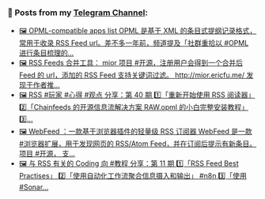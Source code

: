 ### 📰 Posts from my [Telegram Channel](https://t.me/s/aboutrss):
<!-- BLOG-POST-LIST:START -->
- [🖼 OPML-compatible apps list OPML 是基于 XML 的条目式提纲记录格式，常用于收录 RSS Feed url。差不多一年前，频道提及「社群重拾以 #OPML 进行条目梳理的...](https://t.me/aboutrss/1216)
- [🖼 RSS Feeds 合并工具： mior 项目 #开源，注册用户会得到一个合并后 Feed 的 url，添加的 RSS Feed 支持关键词过滤。 http://mior.ericfu.me/ 发现于作者推...](https://t.me/aboutrss/1215)
- [🖼 RSS #玩家 #心得 #观点 分享：第 40 期 1️⃣「重新开始使用 RSS 阅读器」 2️⃣「Chainfeeds 的开源信息流解决方案 RAW.opml 的小白完整安装教程」 3️⃣...](https://t.me/aboutrss/1214)
- [🖼 WebFeed ：一款基于浏览器插件的轻量级 RSS 订阅器 WebFeed 是一款 #浏览器扩展，用于发现网页的 RSS/Atom Feed，并在订阅后提示有新条目。项目 #开源， 支...](https://t.me/aboutrss/1213)
- [🖼 与 RSS 有关的 Coding 向 #教程 分享：第 11 期 1️⃣「RSS Feed Best Practises」 2️⃣「使用自动化工作流聚合信息摄入和输出」 #n8n 3️⃣「使用 #Sonar...](https://t.me/aboutrss/1212)
<!-- BLOG-POST-LIST:END -->

<!--
**AboutRSS/AboutRSS** is a ✨ _special_ ✨ repository because its `README.md` (this file) appears on your GitHub profile.

Here are some ideas to get you started:

- 🔭 I’m currently working on ...
- 🌱 I’m currently learning ...
- 👯 I’m looking to collaborate on ...
- 🤔 I’m looking for help with ...
- 💬 Ask me about ...
- 📫 How to reach me: ...
- 😄 Pronouns: ...
- ⚡ Fun fact: ...
-->

